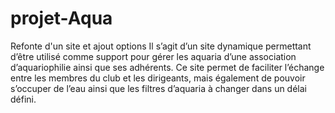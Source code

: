 # projet-Aqua
Refonte d'un site et ajout options
Il s’agit d’un site dynamique permettant d’être utilisé comme support pour gérer les aquaria d’une association d’aquariophilie ainsi que ses adhérents. Ce site permet de faciliter l’échange entre les membres du club et les dirigeants, mais également de pouvoir s’occuper de l’eau ainsi que les filtres d’aquaria à changer dans un délai défini.
